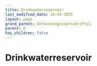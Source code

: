 ```yaml
---
title: Drinkwaterreservoir
last_modified_date: 19-09-2023
layout: page
grand_parent: Verkenningsvoorschriften
parent: D
has_children: false
---
```


Drinkwaterreservoir
===================

